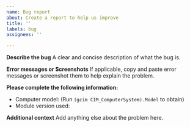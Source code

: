 ```yaml
---
name: Bug report
about: Create a report to help us improve
title: ''
labels: bug
assignees: ''

---
```


**Describe the bug**
A clear and concise description of what the bug is.

**Error messages or Screenshots**
If applicable, copy and paste error messages or screenshot them to help explain the problem.

**Please complete the following information:**
 - Computer model: (Run `(gcim CIM_ComputerSystem).Model` to obtain)
 - Module version used:

**Additional context**
Add anything else about the problem here.
